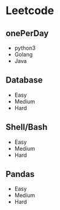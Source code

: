 # Leetcode

## onePerDay
- python3
- Golang
- Java

## Database
- Easy
- Medium
- Hard

## Shell/Bash
- Easy
- Medium
- Hard

## Pandas
- Easy
- Medium
- Hard
